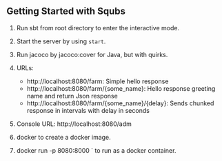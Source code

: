 Getting Started with Squbs
--------------------------

1. Run sbt from root directory to enter the interactive mode.

2. Start the server by using `start`.

3. Run jacoco by jacoco:cover for Java, but with quirks.

5. URLs:
   * http://localhost:8080/farm: Simple hello response
   * http://localhost:8080/farm/{some_name}: Hello response greeting name and return Json response
   * http://localhost:8080/farm/{some_name}/{delay}: Sends chunked response in intervals with delay in seconds

6. Console URL: http://localhost:8080/adm

7. docker to create a docker image.

8. docker run -p 8080:8000 <FARM>` to run as a docker container.
